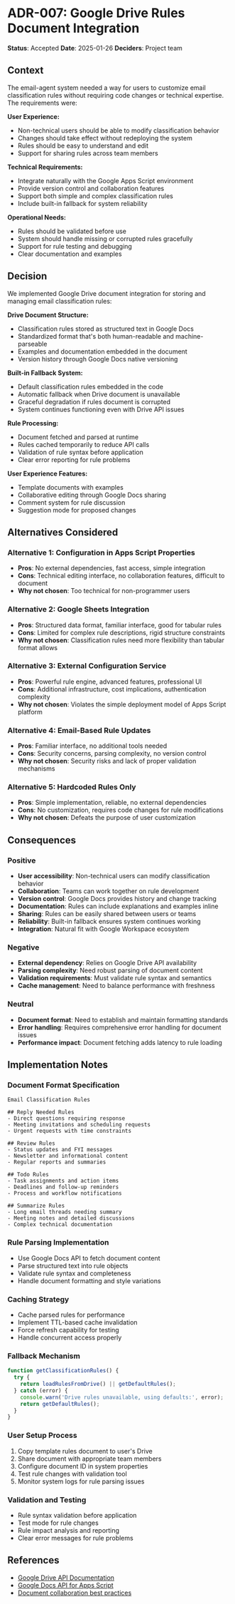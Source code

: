 # ADR-007: Google Drive Rules Document Integration

**Status**: Accepted
**Date**: 2025-01-26
**Deciders**: Project team

## Context

The email-agent system needed a way for users to customize email classification rules without requiring code changes or technical expertise. The requirements were:

**User Experience:**
- Non-technical users should be able to modify classification behavior
- Changes should take effect without redeploying the system
- Rules should be easy to understand and edit
- Support for sharing rules across team members

**Technical Requirements:**
- Integrate naturally with the Google Apps Script environment
- Provide version control and collaboration features
- Support both simple and complex classification rules
- Include built-in fallback for system reliability

**Operational Needs:**
- Rules should be validated before use
- System should handle missing or corrupted rules gracefully
- Support for rule testing and debugging
- Clear documentation and examples

## Decision

We implemented Google Drive document integration for storing and managing email classification rules:

**Drive Document Structure:**
- Classification rules stored as structured text in Google Docs
- Standardized format that's both human-readable and machine-parseable
- Examples and documentation embedded in the document
- Version history through Google Docs native versioning

**Built-in Fallback System:**
- Default classification rules embedded in the code
- Automatic fallback when Drive document is unavailable
- Graceful degradation if rules document is corrupted
- System continues functioning even with Drive API issues

**Rule Processing:**
- Document fetched and parsed at runtime
- Rules cached temporarily to reduce API calls
- Validation of rule syntax before application
- Clear error reporting for rule problems

**User Experience Features:**
- Template documents with examples
- Collaborative editing through Google Docs sharing
- Comment system for rule discussion
- Suggestion mode for proposed changes

## Alternatives Considered

### Alternative 1: Configuration in Apps Script Properties
- **Pros**: No external dependencies, fast access, simple integration
- **Cons**: Technical editing interface, no collaboration features, difficult to document
- **Why not chosen**: Too technical for non-programmer users

### Alternative 2: Google Sheets Integration
- **Pros**: Structured data format, familiar interface, good for tabular rules
- **Cons**: Limited for complex rule descriptions, rigid structure constraints
- **Why not chosen**: Classification rules need more flexibility than tabular format allows

### Alternative 3: External Configuration Service
- **Pros**: Powerful rule engine, advanced features, professional UI
- **Cons**: Additional infrastructure, cost implications, authentication complexity
- **Why not chosen**: Violates the simple deployment model of Apps Script platform

### Alternative 4: Email-Based Rule Updates
- **Pros**: Familiar interface, no additional tools needed
- **Cons**: Security concerns, parsing complexity, no version control
- **Why not chosen**: Security risks and lack of proper validation mechanisms

### Alternative 5: Hardcoded Rules Only
- **Pros**: Simple implementation, reliable, no external dependencies
- **Cons**: No customization, requires code changes for rule modifications
- **Why not chosen**: Defeats the purpose of user customization

## Consequences

### Positive
- **User accessibility**: Non-technical users can modify classification behavior
- **Collaboration**: Teams can work together on rule development
- **Version control**: Google Docs provides history and change tracking
- **Documentation**: Rules can include explanations and examples inline
- **Sharing**: Rules can be easily shared between users or teams
- **Reliability**: Built-in fallback ensures system continues working
- **Integration**: Natural fit with Google Workspace ecosystem

### Negative
- **External dependency**: Relies on Google Drive API availability
- **Parsing complexity**: Need robust parsing of document content
- **Validation requirements**: Must validate rule syntax and semantics
- **Cache management**: Need to balance performance with freshness

### Neutral
- **Document format**: Need to establish and maintain formatting standards
- **Error handling**: Requires comprehensive error handling for document issues
- **Performance impact**: Document fetching adds latency to rule loading

## Implementation Notes

### Document Format Specification
```
Email Classification Rules

## Reply Needed Rules
- Direct questions requiring response
- Meeting invitations and scheduling requests
- Urgent requests with time constraints

## Review Rules
- Status updates and FYI messages
- Newsletter and informational content
- Regular reports and summaries

## Todo Rules
- Task assignments and action items
- Deadlines and follow-up reminders
- Process and workflow notifications

## Summarize Rules
- Long email threads needing summary
- Meeting notes and detailed discussions
- Complex technical documentation
```

### Rule Parsing Implementation
- Use Google Docs API to fetch document content
- Parse structured text into rule objects
- Validate rule syntax and completeness
- Handle document formatting and style variations

### Caching Strategy
- Cache parsed rules for performance
- Implement TTL-based cache invalidation
- Force refresh capability for testing
- Handle concurrent access properly

### Fallback Mechanism
```javascript
function getClassificationRules() {
  try {
    return loadRulesFromDrive() || getDefaultRules();
  } catch (error) {
    console.warn('Drive rules unavailable, using defaults:', error);
    return getDefaultRules();
  }
}
```

### User Setup Process
1. Copy template rules document to user's Drive
2. Share document with appropriate team members
3. Configure document ID in system properties
4. Test rule changes with validation tool
5. Monitor system logs for rule parsing issues

### Validation and Testing
- Rule syntax validation before application
- Test mode for rule changes
- Rule impact analysis and reporting
- Clear error messages for rule problems

## References

- [Google Drive API Documentation](https://developers.google.com/drive/api)
- [Google Docs API for Apps Script](https://developers.google.com/apps-script/reference/document)
- [Document collaboration best practices](https://support.google.com/docs/answer/2494888)